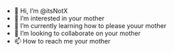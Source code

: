 - 👋 Hi, I’m @itsNotX
- 👀 I’m interested in your mother
- 🌱 I’m currently learning how to please youur mother
- 💞️ I’m looking to collaborate on your mother
- 📫 How to reach me your mother

<!---
itsNotX/itsNotX is a ✨ special ✨ repository because its `README.md` (this file) appears on your GitHub profile.
You can click the Preview link to take a look at your changes.
--->
